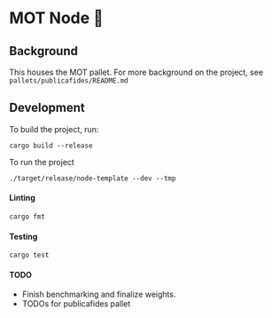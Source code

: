 # MOT Node  🏢 #

## Background ##
This houses the MOT pallet. For more background on the project, see `pallets/publicafides/README.md`

## Development ##
To build the project, run:
```shell
cargo build --release
```
To run the project
```shell
./target/release/node-template --dev --tmp
```

#### Linting ####
```shell
cargo fmt
```

#### Testing ####
```shell
cargo test
```

#### TODO ####
- Finish benchmarking and finalize weights.
- TODOs for publicafides pallet
